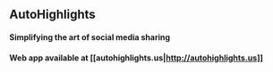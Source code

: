 ## AutoHighlights
#### Simplifying the art of social media sharing

#### Web app available at [[autohighlights.us|http://autohighlights.us]]
